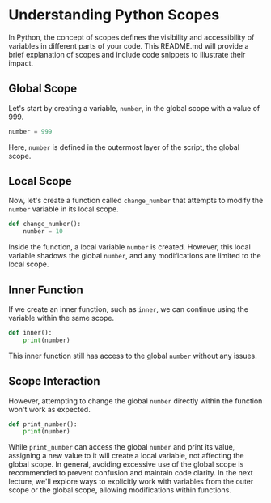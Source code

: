 # Understanding Python Scopes

In Python, the concept of scopes defines the visibility and accessibility of variables in different parts of your code. This README.md will provide a brief explanation of scopes and include code snippets to illustrate their impact.

## Global Scope

Let's start by creating a variable, `number`, in the global scope with a value of 999.

```python
number = 999
```

Here, `number` is defined in the outermost layer of the script, the global scope.

## Local Scope

Now, let's create a function called `change_number` that attempts to modify the `number` variable in its local scope.

```python
def change_number():
    number = 10
```

Inside the function, a local variable `number` is created. However, this local variable shadows the global `number`, and any modifications are limited to the local scope.

## Inner Function

If we create an inner function, such as `inner`, we can continue using the variable within the same scope.

```python
def inner():
    print(number)
```

This inner function still has access to the global `number` without any issues.

## Scope Interaction

However, attempting to change the global `number` directly within the function won't work as expected.

```python
def print_number():
    print(number)
```

While `print_number` can access the global `number` and print its value, assigning a new value to it will create a local variable, not affecting the global scope. In general, avoiding excessive use of the global scope is recommended to prevent confusion and maintain code clarity. In the next lecture, we'll explore ways to explicitly work with variables from the outer scope or the global scope, allowing modifications within functions.
